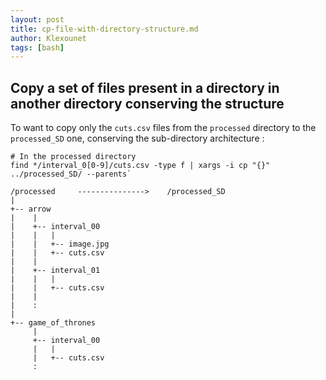 ```yaml
---
layout: post
title: cp-file-with-directory-structure.md
author: Klexounet
tags: [bash]
---
```

## Copy a set of files present in a directory in another directory conserving the structure

To want to copy only the `cuts.csv` files from the `processed` directory to the `processed_SD` one, conserving the sub-directory architecture :


```
# In the processed directory
find */interval_0[0-9]/cuts.csv -type f | xargs -i cp "{}" ../processed_SD/ --parents`
```

```
/processed     --------------->    /processed_SD
|
+-- arrow
|    |
|    +-- interval_00
|    |   |
|    |   +-- image.jpg
|    |   +-- cuts.csv
|    |
|    +-- interval_01
|    |   |
|    |   +-- cuts.csv
|    |
|    :
|
+-- game_of_thrones
     |
     +-- interval_00
     |   |
     |   +-- cuts.csv
     :
```
